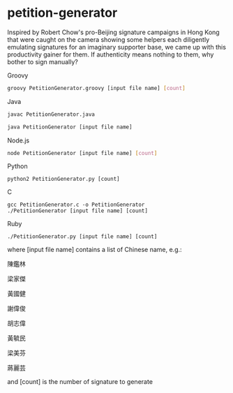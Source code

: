 # petition-generator
Inspired by Robert Chow's pro-Beijing signature campaigns in Hong Kong that were caught on the camera showing some helpers each diligently emulating signatures for an imaginary supporter base, we came up with this productivity gainer for them.  If authenticity means nothing to them, why bother to sign manually?

Groovy

```sh
groovy PetitionGenerator.groovy [input file name] [count]
```

Java

```sh
javac PetitionGenerator.java

java PetitionGenerator [input file name]

```

Node.js

```sh
node PetitionGenerator [input file name] [count]
```

Python

```
python2 PetitionGenerator.py [count]
```

C

```
gcc PetitionGenerator.c -o PetitionGenerator
./PetitionGenerator [input file name] [count]
```

Ruby

```
./PetitionGenerator.py [input file name] [count]
```


where [input file name] contains a list of Chinese name, e.g.:

陳鑑林

梁家傑

黃國健

謝偉俊

胡志偉

黃毓民

梁美芬

蔣麗芸

and [count] is the number of signature to generate
